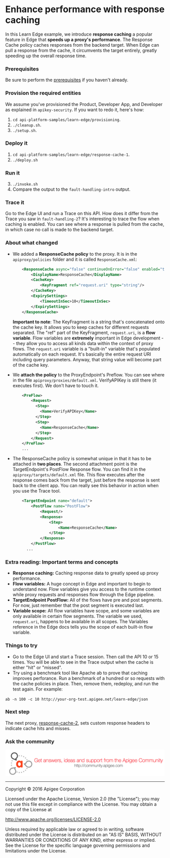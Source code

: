 # Enhance performance with response caching

In this Learn Edge example, we introduce **response caching** a popular feature in Edge that **speeds up a proxy's performance**. The Response Cache policy caches responses from the backend target. When Edge can pull a response from the cache, it circumvents the target entirely, greatly speeding up the overall response time. 

### Prerequisites

Be sure to perform the [prerequisites](https://github.com/apigee/api-platform-samples/tree/master/learn-edge#prerequisites) if you haven't already.

### Provision the required entities

We assume you've provisioned the Product, Developer App, and Developer as explained in `apikey-security`. If you want to redo it, here's how:

1. `cd api-platform-samples/learn-edge/provisioning`.
2. `./cleanup.sh`.
3. `./setup.sh`.

### Deploy it

1. `cd api-platform-samples/learn-edge/response-cache-1`.
2. `./deploy.sh`

### Run it

3. `./invoke.sh`
4. Compare the output to the `fault-handling-intro` output. 

### Trace it

Go to the Edge UI and run a Trace on this API. How does it differ from the Trace you saw in `fault-handling-2`? It's interesting to trace the flow when caching is enabled. You can see where a response is pulled from the cache, in which case no call is made to the backend target. 

### About what changed

* We added a **ResponseCache policy** to the proxy. It is in the `apiproxy/policies` folder and it is called `ResponseCache.xml`:

    ```xml
        <ResponseCache async="false" continueOnError="false" enabled="true" name="ResponseCache">
            <DisplayName>ResponseCache</DisplayName>
            <CacheKey>
                <KeyFragment ref="request.uri" type="string"/>
            </CacheKey>
            <ExpirySettings>
                <TimeoutInSec>10</TimeoutInSec>
            </ExpirySettings>
        </ResponseCache>
    ```

    **Important to note**: The KeyFragment is a string that's concatenated onto the cache key. It allows you to keep caches for different requests separated. The "ref" part of the KeyFragment, `request.uri`, is a **flow variable**. Flow variables are **extremely** important in Edge development -- they allow you to access all kinds data within the context of proxy flows. The `request.uri` variable is a "built-in" variable that's populated automatically on each request. It's basically the entire request URI including query parameters. Anyway, that string value will become part of the cache key.

* We **attach the policy** to the ProxyEndpoint's Preflow. You can see where in the file `apiproxy/proxies/default.xml`. VerifyAPIKey is still there (it executes first). We don't have to touch it. 

    ```xml
        <PreFlow>
            <Request>
              <Step>
                <Name>VerifyAPIKey</Name>
              </Step>
              <Step>
                <Name>ResponseCache</Name>
              </Step>
            </Request>
        </PreFlow>
        ...
    ```

* The ResponseCache policy is somewhat unique in that it has to be attached in **two places**. The second attachment point is the TargetEndpoint's PostFlow Response flow. You can find it in the `apiproxy/targets/default.xml` file. This flow executes after the response comes back from the target, just before the response is sent back to the client app. You can really see this behavior in action when you use the Trace tool. 

    ```xml
        <TargetEndpoint name="default">
            <PostFlow name="PostFlow">
                <Request/>
                <Response>
                    <Step>
                        <Name>ResponseCache</Name>
                    </Step>
                </Response>
            </PostFlow>
          ...
    ```

### Extra reading: Important terms and concepts

* **Response caching:** Caching response data to greatly speed up proxy performance. 
* **Flow variables:** A huge concept in Edge and important to begin to understand now. Flow variables give you access to the runtime context while proxy requests and responses flow through the Edge pipeline. 
* **TargetEndpoint PostFlow:** All of the flows have pre and post segments. For now, just remember that the post segment is executed last. 
* **Variable scope:** All flow variables have scope, and some variables are only available in certain flow segments. The variable we used, `request.uri`, happens to be available in all scopes. The Variables reference in the Edge docs tells you the scope of each built-in flow variable. 

### Things to try

* Go to the Edge UI and start a Trace session. Then call the API 10 or 15 times. You will be able to see in the Trace output when the cache is either "hit" or "missed". 
* Try using a benchmark tool like Apache ab to prove that caching improves perforance. Run a benchmark of a hundred or so requests with the cache policies in place. Then, remove them, redeploy, and run the test again. For example:

`ab -n 100 -c 10 http://your-org-test.apigee.net/learn-edge/json`


### Next step

The next proxy, [response-cache-2](../response-cache-2/README.md), sets custom response headers to indicate cache hits and misses.

### Ask the community

[![alt text](../../images/apigee-community.png "Apigee Community is a great place to ask questions and find answers about developing API proxies. ")](https://community.apigee.com?via=github)

---

Copyright © 2016 Apigee Corporation

Licensed under the Apache License, Version 2.0 (the "License"); you may not use
this file except in compliance with the License. You may obtain a copy
of the License at

http://www.apache.org/licenses/LICENSE-2.0

Unless required by applicable law or agreed to in writing, software
distributed under the License is distributed on an "AS IS" BASIS,
WITHOUT WARRANTIES OR CONDITIONS OF ANY KIND, either express or implied.
See the License for the specific language governing permissions and
limitations under the License.
